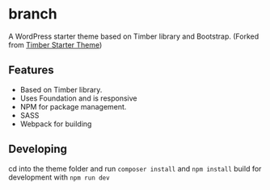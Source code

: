 # branch
A WordPress starter theme based on Timber library and Bootstrap. (Forked from [Timber Starter Theme](http://github.com/Upstatement/timber-starter-theme))

Features
---
- Based on Timber library. 
- Uses Foundation and is responsive 
- NPM for package management. 
- SASS 
- Webpack for building

Developing
---
cd into the theme folder and run `composer install` and `npm install`
build for development with `npm run dev`
